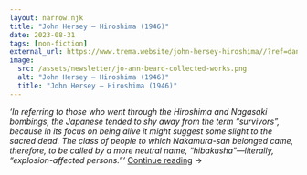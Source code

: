 ```yaml
---
layout: narrow.njk
title: "John Hersey – Hiroshima (1946)"
date: 2023-08-31
tags: [non-fiction]
external_url: https://www.trema.website/john-hersey-hiroshima//?ref=daniel.pizza
image:
  src: /assets/newsletter/jo-ann-beard-collected-works.png
  alt: "John Hersey – Hiroshima (1946)"
  title: "John Hersey – Hiroshima (1946)"
---
```


_‘In referring to those who went through the Hiroshima and Nagasaki bombings, the Japanese tended to shy away from the term “survivors”, because in its focus on being alive it might suggest some slight to the sacred dead. The class of people to which Nakamura-san belonged came, therefore, to be called by a more neutral name, “hibakusha”—literally, “explosion-affected persons.”’_ <a href="{{ external_url }}" title="Read my recommendation for Hiroshima by John Hersey" rel="external" target="_blank">Continue reading</a> →
